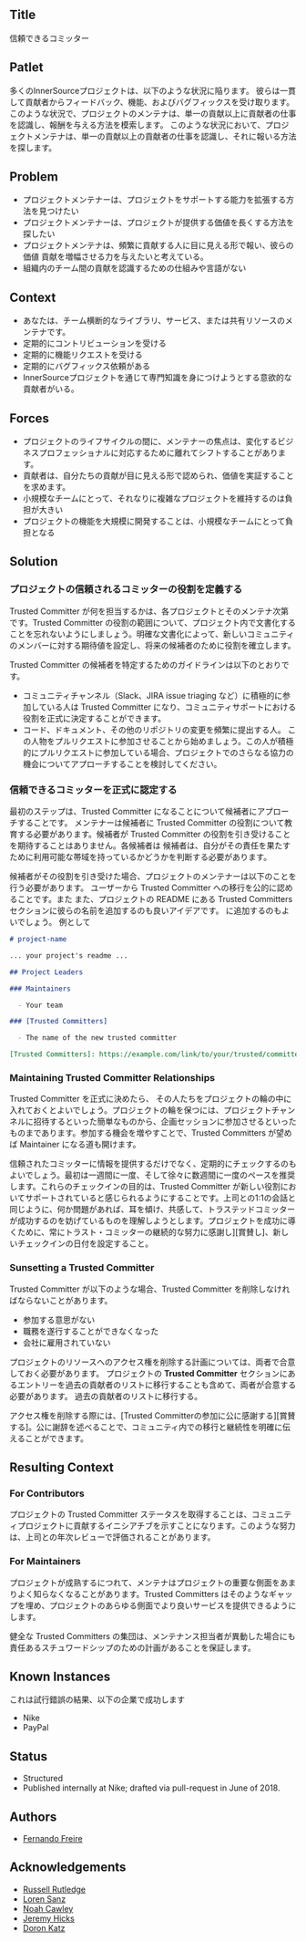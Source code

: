 ## Title

信頼できるコミッター

## Patlet

多くのInnerSourceプロジェクトは、以下のような状況に陥ります。
彼らは一貫して貢献者からフィードバック、機能、およびバグフィックスを受け取ります。
このような状況で、プロジェクトのメンテナは、単一の貢献以上に貢献者の仕事を認識し、報酬を与える方法を模索します。
このような状況において、プロジェクトメンテナは、単一の貢献以上の貢献者の仕事を認識し、それに報いる方法を探します。

## Problem

- プロジェクトメンテナーは、プロジェクトをサポートする能力を拡張する方法を見つけたい
- プロジェクトメンテナーは、プロジェクトが提供する価値を長くする方法を探したい
- プロジェクトメンテナは、頻繁に貢献する人に目に見える形で報い、彼らの価値 貢献を増幅させる力を与えたいと考えている。
- 組織内のチーム間の貢献を認識するための仕組みや言語がない

## Context

- あなたは、チーム横断的なライブラリ、サービス、または共有リソースのメンテナです。
- 定期的にコントリビューションを受ける
- 定期的に機能リクエストを受ける
- 定期的にバグフィックス依頼がある
- InnerSourceプロジェクトを通じて専門知識を身につけようとする意欲的な貢献者がいる。

## Forces

- プロジェクトのライフサイクルの間に、メンテナーの焦点は、変化するビジネスプロフェッショナルに対応するために離れてシフトすることがあります。
- 貢献者は、自分たちの貢献が目に見える形で認められ、価値を実証することを求めます。
- 小規模なチームにとって、それなりに複雑なプロジェクトを維持するのは負担が大きい
- プロジェクトの機能を大規模に開発することは、小規模なチームにとって負担となる

## Solution

### プロジェクトの信頼されるコミッターの役割を定義する

Trusted Committer が何を担当するかは、各プロジェクトとそのメンテナ次第です。Trusted Committer の役割の範囲について、プロジェクト内で文書化することを忘れないようにしましょう。明確な文書化によって、新しいコミュニティのメンバーに対する期待値を設定し、将来の候補者のために役割を確立します。

Trusted Committer の候補者を特定するためのガイドラインは以下のとおりです。

* コミュニティチャンネル（Slack、JIRA issue triaging など）に積極的に参加している人は Trusted Committer になり、コミュニティサポートにおける役割を正式に決定することができます。
* コード、ドキュメント、その他のリポジトリの変更を頻繁に提出する人。 この人物をプルリクエストに参加させることから始めましょう。この人が積極的にプルリクエストに参加している場合、プロジェクトでのさらなる協力の機会についてアプローチすることを検討してください。

### 信頼できるコミッターを正式に認定する

最初のステップは、Trusted Committer になることについて候補者にアプローチすることです。
メンテナーは候補者に Trusted Committer の役割について教育する必要があります。候補者が Trusted Committer の役割を引き受けることを期待することはありません。各候補者は
候補者は、自分がその責任を果たすために利用可能な帯域を持っているかどうかを判断する必要があります。

候補者がその役割を引き受けた場合、プロジェクトのメンテナーは以下のことを行う必要があります。
ユーザーから Trusted Committer への移行を公的に認めることです。また
また、プロジェクトの README にある Trusted Committers セクションに彼らの名前を追加するのも良いアイデアです。
に追加するのもよいでしょう。 例として

```markdown
# project-name

... your project's readme ...

## Project Leaders

### Maintainers

  - Your team

### [Trusted Committers]

  - The name of the new trusted committer

[Trusted Committers]: https://example.com/link/to/your/trusted/committer/documentation.md
```

### Maintaining Trusted Committer Relationships

Trusted Committer を正式に決めたら、 その人たちをプロジェクトの輪の中に入れておくとよいでしょう。プロジェクトの輪を保つには、プロジェクトチャンネルに招待するといった簡単なものから、企画セッションに参加させるといったものまであります。参加する機会を増やすことで、Trusted Committers が望めば Maintainer になる道も開けます。

信頼されたコミッターに情報を提供するだけでなく、定期的にチェックするのもよいでしょう。最初は一週間に一度、そして徐々に数週間に一度のペースを推奨します。これらのチェックインの目的は、Trusted Committer が新しい役割においてサポートされていると感じられるようにすることです。上司との1:1の会話と同じように、何か問題があれば、耳を傾け、共感して、トラステッドコミッターが成功するのを妨げているものを理解しようとします。プロジェクトを成功に導くために、常にトラスト・コミッターの継続的な努力に感謝し][賞賛し]、新しいチェックインの日付を設定すること。

### Sunsetting a Trusted Committer

Trusted Committer が以下のような場合、Trusted Committer を削除しなければならないことがあります。

* 参加する意思がない
* 職務を遂行することができなくなった
* 会社に雇用されていない

プロジェクトのリソースへのアクセス権を削除する計画については、両者で合意しておく必要があります。
プロジェクトの **Trusted Committer** セクションにあるエントリーを過去の貢献者のリストに移行することも含めて、両者が合意する必要があります。
過去の貢献者のリストに移行する。

アクセス権を削除する際には、[Trusted Committerの参加に公に感謝する][賞賛する]。公に謝辞を述べることで、コミュニティ内での移行と継続性を明確に伝えることができます。

## Resulting Context

### For Contributors

プロジェクトの Trusted Committer ステータスを取得することは、コミュニティプロジェクトに貢献するイニシアチブを示すことになります。このような努力は、上司との年次レビューで評価されることがあります。

### For Maintainers

プロジェクトが成熟するにつれて、メンテナはプロジェクトの重要な側面をあまりよく知らなくなることがあります。Trusted Committers はそのようなギャップを埋め、プロジェクトのあらゆる側面でより良いサービスを提供できるようにします。

健全な Trusted Committers の集団は、メンテナンス担当者が異動した場合にも責任あるスチュワードシップのための計画があることを保証します。

## Known Instances

これは試行錯誤の結果、以下の企業で成功します

- Nike
- PayPal

## Status

- Structured
- Published internally at Nike; drafted via pull-request in June of 2018.

## Authors

- [Fernando Freire]

## Acknowledgements

- [Russell Rutledge]
- [Loren Sanz]
- [Noah Cawley]
- [Jeremy Hicks]
- [Doron Katz]

[Doron Katz]: https://github.com/doronkatz
[Russell Rutledge]: https://github.com/rrrutledge
[Loren Sanz]: https://github.com/mrsanz
[Jeremy Hicks]: https://github.com/greatestusername
[Noah Cawley]: https://github.com/utanapishtim
[praise]: ./praise-participants.md
[Fernando Freire]: https://github.com/dogonthehorizon
